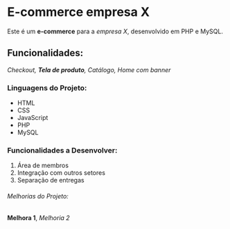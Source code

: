 # E-commerce empresa X

Este é um **e-commerce** para a *empresa X*, desenvolvido em PHP e MySQL.
## Funcionalidades:

_Checkout, **Tela de produto**, Catálogo, Home com banner_

### Linguagens do Projeto:
* HTML
* CSS
* JavaScript
* PHP
* MySQL

### Funcionalidades a Desenvolver:

1. Área de membros
2. Integração com outros setores
3. Separação de entregas

###### Melhorias do Projeto:

__Melhora 1__, _Melhoria 2_
